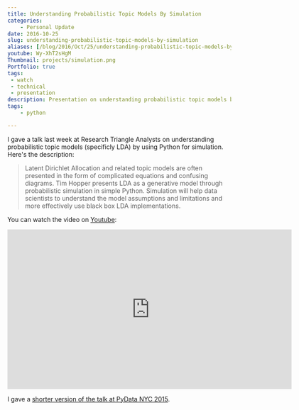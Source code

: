 ```yaml
---
title: Understanding Probabilistic Topic Models By Simulation
categories:
    - Personal Update
date: 2016-10-25
slug: understanding-probabilistic-topic-models-by-simulation
aliases: [/blog/2016/Oct/25/understanding-probabilistic-topic-models-by-simulation/]
youtube: Wy-XhT2sHgM
Thumbnail: projects/simulation.png
Portfolio: true
tags:
 - watch
 - technical
 - presentation
description: Presentation on understanding probabilistic topic models by simulating the generative model
tags:
    - python

---
```


I gave a talk last week at Research Triangle Analysts on understanding probabilistic topic models (specificly LDA) by using Python for simulation. Here's the description:

> Latent Dirichlet Allocation and related topic models are often presented in the form of complicated equations and confusing diagrams. Tim Hopper presents LDA as a generative model through probabilistic simulation in simple Python. Simulation will help data scientists to understand the model assumptions and limitations and more effectively use black box LDA implementations.


You can watch the video on [Youtube](https://www.youtube.com/watch?v=Wy-XhT2sHgM&feature=youtu.be):

<iframe width="640" height="360" src="https://www.youtube.com/embed/Wy-XhT2sHgM?rel=0&amp;controls=0&amp;showinfo=0" frameborder="0" allowfullscreen></iframe>

I gave a [shorter version of the talk at PyData NYC 2015](https://www.youtube.com/watch?v=_R66X_udxZQ).
